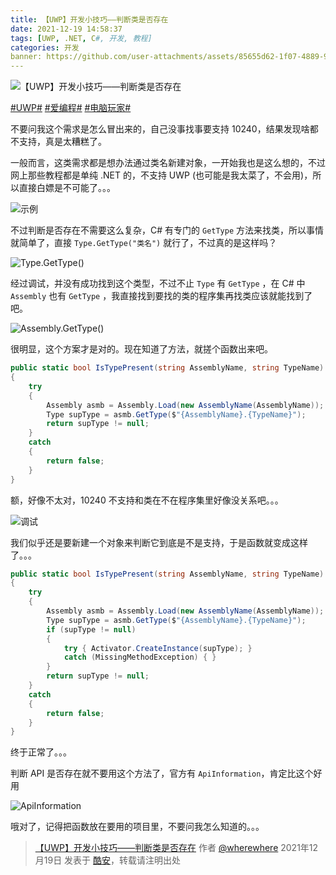 ```yaml
---
title: 【UWP】开发小技巧――判断类是否存在
date: 2021-12-19 14:58:37
tags: [UWP, .NET, C#, 开发, 教程]
categories: 开发
banner: https://github.com/user-attachments/assets/85655d62-1f07-4889-9191-143ce0be5971
---
```

![【UWP】开发小技巧――判断类是否存在](https://github.com/user-attachments/assets/85655d62-1f07-4889-9191-143ce0be5971)

[#UWP#](https://www.coolapk.com/t/UWP) [#爱编程#](https://www.coolapk.com/t/爱编程) [#电脑玩家#](https://www.coolapk.com/t/电脑玩家)

不要问我这个需求是怎么冒出来的，自己没事找事要支持 10240，结果发现啥都不支持，真是太糟糕了。

一般而言，这类需求都是想办法通过类名新建对象，一开始我也是这么想的，不过网上那些教程都是单纯 .NET 的，不支持 UWP (也可能是我太菜了，不会用)，所以直接白嫖是不可能了。。。

![示例](https://github.com/user-attachments/assets/e522a212-019a-48f3-a67c-a5552390a0de)

不过判断是否存在不需要这么复杂，C# 有专门的 `GetType` 方法来找类，所以事情就简单了，直接 `Type.GetType("类名")` 就行了，不过真的是这样吗？<!--more-->

![Type.GetType()](https://github.com/user-attachments/assets/4b294780-7097-44cc-8df4-aff24c3c66ce)

经过调试，并没有成功找到这个类型，不过不止 `Type` 有 `GetType` ，在 C# 中 `Assembly` 也有 `GetType` ，我直接找到要找的类的程序集再找类应该就能找到了吧。

![Assembly.GetType()](https://github.com/user-attachments/assets/3be76a6a-550b-46d3-9e52-1d9ce08559cc)

很明显，这个方案才是对的。现在知道了方法，就搓个函数出来吧。

```cs
public static bool IsTypePresent(string AssemblyName, string TypeName)
{
    try
    {
        Assembly asmb = Assembly.Load(new AssemblyName(AssemblyName));
        Type supType = asmb.GetType($"{AssemblyName}.{TypeName}");
        return supType != null;
    }
    catch
    {
        return false;
    }
}
```

额，好像不太对，10240 不支持和类在不在程序集里好像没关系吧。。。

![调试](https://github.com/user-attachments/assets/47a8f34f-d7b4-4596-91e9-84aa521d7d1d)

我们似乎还是要新建一个对象来判断它到底是不是支持，于是函数就变成这样了。。。

```cs
public static bool IsTypePresent(string AssemblyName, string TypeName)
{
    try
    {
        Assembly asmb = Assembly.Load(new AssemblyName(AssemblyName));
        Type supType = asmb.GetType($"{AssemblyName}.{TypeName}");
        if (supType != null)
        {
            try { Activator.CreateInstance(supType); }
            catch (MissingMethodException) { }
        }
        return supType != null;
    }
    catch
    {
        return false;
    }
}
```

终于正常了。。。

判断 API 是否存在就不要用这个方法了，官方有 `ApiInformation`，肯定比这个好用

![ApiInformation](https://github.com/user-attachments/assets/dcdcfd17-2c17-4d27-8857-8ec2ccd7075b)

哦对了，记得把函数放在要用的项目里，不要问我怎么知道的。。。 

> [【UWP】开发小技巧――判断类是否存在](https://www.coolapk.com/feed/32229068?shareKey=ZTc3NmI0NTc1OGI4NjYzM2UxMTI) 作者 [@wherewhere](https://www.coolapk.com/u/wherewhere) 2021年12月19日 发表于 [酷安](https://www.coolapk.com "Coolapk")，转载请注明出处
